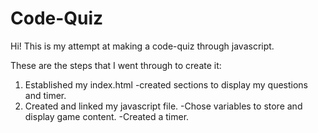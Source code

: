 # Code-Quiz

Hi! This is my attempt at making a code-quiz through javascript.

These are the steps that I went through to create it:

1) Established my index.html
    -created sections to display my questions and timer.
2) Created and linked my javascript file. 
    -Chose variables to store and display game content.
    -Created a timer.